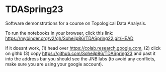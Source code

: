 # TDASpring23
Software demonstrations for a course on Topological Data Analysis.

To run the notebooks in your browser, click this link:
https://mybinder.org/v2/gh/Soheilp86/TDASpring22.git/HEAD


If it doesnt work, (1) head over https://colab.research.google.com,
                   (2) click on githb
                   (3) copy https://github.com/Soheilp86/TDASpring23 and past it into the address bar
you should see the JNB labs (to avoid any conflicts, make sure you are using your google account).


